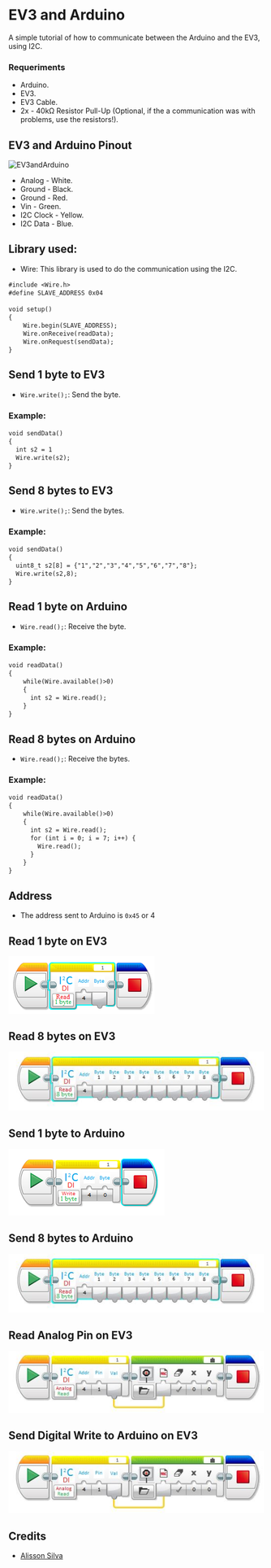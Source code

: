 # EV3 and Arduino
  A simple tutorial of how to communicate between the Arduino and the EV3, using I2C.
  
 ### Requeriments
  - Arduino.
  - EV3.
  - EV3 Cable.
  - 2x - 40kΩ Resistor Pull-Up (Optional, if the a communication was with problems, use the resistors!).
 
## EV3 and Arduino Pinout
 ![EV3andArduino](https://32414320wji53mwwch1u68ce-wpengine.netdna-ssl.com/wp-content/uploads/2014/05/Arduino-and-NXT-Schematic1-1024x480.png)
  - Analog - White.
  - Ground - Black.
  - Ground - Red.
  - Vin - Green.
  - I2C Clock - Yellow.
  - I2C Data - Blue.
  
## Library used:

  - Wire: This library is used to do the communication using the I2C.

```
#include <Wire.h> 
#define SLAVE_ADDRESS 0x04 

void setup()
{
    Wire.begin(SLAVE_ADDRESS); 
    Wire.onReceive(readData); 
    Wire.onRequest(sendData); 
}
```

## Send 1 byte to EV3
  - `Wire.write();`: Send the byte.
### Example:
```
void sendData()
{
  int s2 = 1
  Wire.write(s2);
}
```

## Send 8 bytes to EV3
  - `Wire.write();`: Send the bytes.
### Example:
```
void sendData()
{
  uint8_t s2[8] = {"1","2","3","4","5","6","7","8"};
  Wire.write(s2,8);
}
```

## Read 1 byte on Arduino
  - `Wire.read();`: Receive the byte.
### Example:
```
void readData()
{
    while(Wire.available()>0)
    {
      int s2 = Wire.read();
    }
}
```

## Read 8 bytes on Arduino
  - `Wire.read();`: Receive the bytes.
### Example:
```
void readData()
{
    while(Wire.available()>0)
    {
      int s2 = Wire.read();
      for (int i = 0; i = 7; i++) {
        Wire.read();
      }
    }
}
```

## Address

 - The address sent to Arduino is `0x45` or 4

## Read 1 byte on EV3
 ![EV3andArduino](https://raw.githubusercontent.com/alissonsilvajs/EV3andArduino/master/images/read1byte.png)
 
## Read 8 bytes on EV3
![EV3andArduino](https://raw.githubusercontent.com/alissonsilvajs/EV3andArduino/master/images/read8bytes.jpeg)
 
## Send 1 byte to Arduino
 ![EV3andArduino](https://raw.githubusercontent.com/alissonsilvajs/EV3andArduino/master/images/write1byte.png)
 
## Send 8 bytes to Arduino
 ![EV3andArduino](https://raw.githubusercontent.com/alissonsilvajs/EV3andArduino/master/images/write8bytes.jpeg)

## Read Analog Pin on EV3
 ![EV3andArduino](https://raw.githubusercontent.com/alissonsilvajs/EV3andArduino/master/images/analogread.jpeg)
 
## Send Digital Write to Arduino on EV3
 ![EV3andArduino](https://raw.githubusercontent.com/alissonsilvajs/EV3andArduino/master/images/analogread.jpeg)

## Credits
 - [Alisson Silva](https://github.com/alissonsilvajs)
